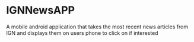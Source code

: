 # IGNNewsAPP
A mobile android application that takes the most recent news articles from IGN and displays them on users phone to click on if interested
